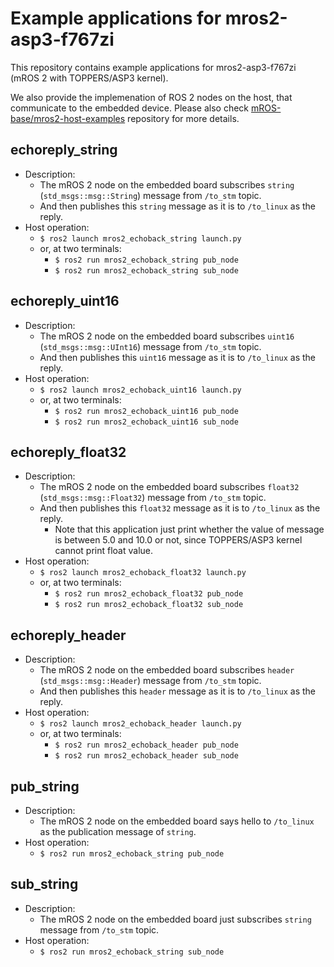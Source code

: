 # Example applications for mros2-asp3-f767zi

This repository contains example applications for mros2-asp3-f767zi (mROS 2 with TOPPERS/ASP3 kernel).

We also provide the implemenation of ROS 2 nodes on the host, that communicate to the embedded device. 
Please also check [mROS-base/mros2-host-examples](https://github.com/mROS-base/mros2-host-examples) repository for more details.

## echoreply_string

- Description:
  - The mROS 2 node on the embedded board subscribes `string` (`std_msgs::msg::String`) message from `/to_stm` topic.
  - And then publishes this `string` message as it is to `/to_linux` as the reply.
- Host operation:
  - `$ ros2 launch mros2_echoback_string launch.py`
  - or, at two terminals:
    - `$ ros2 run mros2_echoback_string pub_node`
    - `$ ros2 run mros2_echoback_string sub_node`

## echoreply_uint16

- Description:
  - The mROS 2 node on the embedded board subscribes `uint16` (`std_msgs::msg::UInt16`) message from `/to_stm` topic.
  - And then publishes this `uint16` message as it is to `/to_linux` as the reply.
- Host operation:
  - `$ ros2 launch mros2_echoback_uint16 launch.py`
  - or, at two terminals:
    - `$ ros2 run mros2_echoback_uint16 pub_node`
    - `$ ros2 run mros2_echoback_uint16 sub_node`

## echoreply_float32

- Description:
  - The mROS 2 node on the embedded board subscribes `float32` (`std_msgs::msg::Float32`) message from `/to_stm` topic.
  - And then publishes this `float32` message as it is to `/to_linux` as the reply.
    - Note that this application just print whether the value of message is between 5.0 and 10.0 or not, since TOPPERS/ASP3 kernel cannot print float value.
- Host operation:
  - `$ ros2 launch mros2_echoback_float32 launch.py`
  - or, at two terminals:
    - `$ ros2 run mros2_echoback_float32 pub_node`
    - `$ ros2 run mros2_echoback_float32 sub_node`

## echoreply_header

- Description:
  - The mROS 2 node on the embedded board subscribes `header` (`std_msgs::msg::Header`) message from `/to_stm` topic.
  - And then publishes this `header` message as it is to `/to_linux` as the reply.
- Host operation:
  - `$ ros2 launch mros2_echoback_header launch.py`
  - or, at two terminals:
    - `$ ros2 run mros2_echoback_header pub_node`
    - `$ ros2 run mros2_echoback_header sub_node`

## pub_string

- Description:
  - The mROS 2 node on the embedded board says hello to `/to_linux` as the publication message of `string`.
- Host operation:
  - `$ ros2 run mros2_echoback_string pub_node`

## sub_string

- Description:
  - The mROS 2 node on the embedded board just subscribes `string` message from `/to_stm` topic.
- Host operation:
  - `$ ros2 run mros2_echoback_string sub_node`
